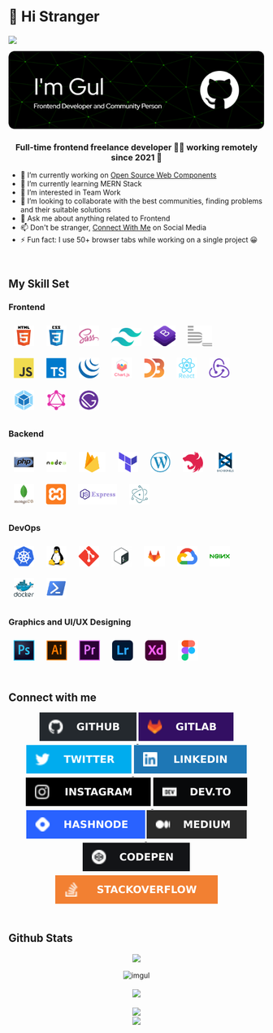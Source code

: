 
# 👋 Hi Stranger

<div align="left">
<img src="https://komarev.com/ghpvc/?username=imgul&style=flat-square" align="center" />
</div>

![Muhammad Gulzaib](header.png)

### <div align="center">Full-time frontend freelance developer 👨‍💻 working remotely since 2021 🚀</div>

- 🔭 I’m currently working on [Open Source Web Components](https://github.com/imgul/html-css-js-web-compnents)
- 🌱 I’m currently learning MERN Stack
- 👀 I’m interested in Team Work
- 💞️ I’m looking to collaborate with the best communities, finding problems and their suitable solutions
- 💬 Ask me about anything related to Frontend
- 📫 Don't be stranger, [Connect With Me](#grahics-designing) on Social Media
- ⚡ Fun fact: I use 50+ browser tabs while working on a single project 😀  
<br>

## My Skill Set  

### Frontend

<!-- Languages and Framworks -->
<div align="left">
<img style="margin: 10px" src="logos/html5-original-wordmark.svg" title="HTML 5" alt="HTML5" height="40" />
<img style="margin: 10px" src="logos/css3-original-wordmark.svg" title="CSS 3" alt="CSS3" height="40" />
<img style="margin: 10px" src="logos/sass-original.svg" title="SASS - CSS Preprocessor" alt="Sass" height="40" />
<img style="margin: 10px" src="logos/Tailwind-CSS-Logo.webp" title="Tailwind CSS" alt="Tailwind Css" height="36" />
<img style="margin: 10px" src="logos/bootstrap.webp" title="Bootstrap 5" title="Bootstrap" alt="Bootstrap" height="40" />
<img style="margin: 10px" src="logos/bem.svg" title="BEM" alt="BEM" height="40" />
<br>
<!-- JavaScript -->
<img style="margin: 10px" src="logos/javascript-original.svg" alt="JavaScript" title="JavaScript" height="40" />
<img style="margin: 10px" src="logos/typescript-original.svg" alt="TypeScript" title="TypeScript" height="40" />
<img style="margin: 10px" src="logos/jquery.png" alt="jQuery" title="jQuery" height="40" />
<img style="margin: 10px" src="logos/logo-title.svg" alt="Chart.js" title="Chart JS" height="40" />
<img style="margin: 10px" src="logos/d3js-original.svg" alt="D3.js" title="D3.js" height="40" />
<img style="margin: 10px" src="logos/react-original-wordmark.svg" alt="React" title="React JS" height="40" />
<img style="margin: 10px" src="logos/redux-original.svg" alt="Redux" title="Redux" height="40" />
<img style="margin: 10px" src="logos/webpack-original.svg" alt="Webpack" title="Webpack" height="40" />
<img style="margin: 10px" src="logos/graphql.png" alt="GraphQL" title="GraphQL" height="40" />
<img style="margin: 10px" src="logos/gatsby.png" alt="Gatsby" title="Gatsby" height="40" />
</div>

### Backend  

<div align="left">  
<img style="margin: 10px" src="logos/php-original.svg" title="PHP" alt="PHP" height="40" />
<img style="margin: 10px" src="logos/nodejs-original-wordmark.svg" title="Node JS" alt="Node.js" height="40" />
<img style="margin: 10px" src="logos/firebase.png" title="Firebase" alt="Firebase" height="40" />
<img style="margin: 10px" src="logos/terraformio-icon.svg" title="Terraform" alt="Terraform" height="40" />
<img style="margin: 10px" src="logos/wordpress.png" title="WordPress" alt="WordPress" height="40" />
<img style="margin: 10px" src="logos/nestjs.svg" title="NestJS" alt="NestJS" height="40" />
<img style="margin: 10px" src="logos/backbonejs-original-wordmark.svg" title="Backbone JS" alt="Backbone.js" height="40" />
<img style="margin: 10px" src="logos/mongodb-original-wordmark.svg" title="MongoDB" alt="MongoDB" height="40" />
<img style="margin: 10px" src="logos/xampp.png" title="XAMPP" alt="XAMPP" height="40" />
<img style="margin: 10px" src="logos/expressjs.webp" title="Express JS" alt="Express.js" height="40" />
<img style="margin: 10px" src="logos/electron-original.svg" title="Eclectron JS" alt="Electron" height="40" />
</div>

### DevOps  

<div align="left">  
<img style="margin: 10px" src="logos/kubernetes-icon.svg" title="Kubernetes" alt="Kubernetes" height="40" />
<img style="margin: 10px" src="logos/linux-original.svg" title="Linux" alt="Linux" height="40" />
<img style="margin: 10px" src="logos/git-scm-icon.svg" title="Git" alt="Git" height="40" />
<img style="margin: 10px" src="logos/bash-logo-300x300.webp" title="Bash" alt="Bash" height="40" />
<img style="margin: 10px" src="logos/gitlab.svg" title="GitLab" alt="GitLab" height="40" />
<img style="margin: 10px" src="logos/google_cloud-icon.svg" title="Google Cloud" alt="GCP" height="40" />
<img style="margin: 10px" src="logos/nginx-original.svg" title="nginx" alt="Nginx" height="40" />
<img style="margin: 10px" src="logos/docker-original-wordmark.svg" title="Docker" alt="Docker" height="40" />
<img style="margin: 10px" src="logos/powershell.png" title="Powershell" alt="PowerShell" height="40" />
</div>

<!-- Graphics Designing -->
### Graphics and UI/UX Designing

<div align="left">
<img style="margin: 10px" src="logos/photoshop-cc-logo-png-transparent.webp" title="Adobe Photoshop" alt="Photoshop" height="40" />
<img style="margin: 10px" src="logos/adobe_illustrator-icon.svg" title="Adobe illustrator" alt="Illustrator" height="40" />
<img style="margin: 10px" src="logos/adobe-premiere-pro.png" title="Adobe Premiere Pro" alt="Premiere Pro" height="40" />
<img style="margin: 10px" src="logos/lightroom.png" title="Adobe Lightroom" alt="Lightroom" height="40" />
<img style="margin: 10px" src="logos/adobe-xd.png" title="Adobe XD" alt="Adobe XD" height="40" />
<img style="margin: 10px" src="logos/figma-icon.svg" title="Figma" alt="Figma" height="40" />
</div>

<br>

## Connect with me  

<div align="center">
<a href="https://github.com/imgul" target="_blank">
<img src="logos/github-%2324292e.svg?&style=for-the-badge&logo=github&logoColor=white" alt=github style="margin-bottom: 5px;" />
</a>
<a href="https://gitlab.com/igulzaib" target="_blank">
<img src="logos/gitlab-330F63.svg?&style=for-the-badge&logo=gitlab&logoColor=white" alt=gitlab style="margin-bottom: 5px;" />
</a>
<a href="https://twitter.com/iigulzaib" target="_blank">
<img src="logos/twitter-%2300acee.svg?&style=for-the-badge&logo=twitter&logoColor=white" alt=twitter style="margin-bottom: 5px;" />
</a>
<a href="https://linkedin.com/in/igulzaib" target="_blank">
<img src="logos/linkedin-%231E77B5.svg?&style=for-the-badge&logo=linkedin&logoColor=white" alt=linkedin style="margin-bottom: 5px;" />
</a>
<a href="https://instagram.com/code_uiux" target="_blank">
<img src="logos/instagram-%23000000.svg?&style=for-the-badge&logo=instagram&logoColor=white" alt=instagram style="margin-bottom: 5px;" />
</a>
<a href="https://dev.to/igulzaib" target="_blank">
<img src="logos/dev.to-%2308090A.svg?&style=for-the-badge&logo=dev.to&logoColor=white" alt=devto style="margin-bottom: 5px;" />
</a>
<a href="https://hashnode.com/@gulzaib" target="_blank">
<img src="logos/hashnode-%232962FF.svg?&style=for-the-badge&logo=hashnode&logoColor=white" alt=hashnode style="margin-bottom: 5px;" />
</a>
<a href="https://medium.com/@igulzaib" target="_blank">
<img src="logos/medium-%23292929.svg?&style=for-the-badge&logo=medium&logoColor=white" alt=medium style="margin-bottom: 5px;" />
</a>
<a href="https://codepen.com/gulzaib" target="_blank">
<img src="logos/codepen-%23131417.svg?&style=for-the-badge&logo=codepen&logoColor=white" alt=codepen style="margin-bottom: 5px;" />
</a>
<a href="https://stackoverflow.com/users/14986293/gulzaib" target="_blank">
<img src="logos/stackoverflow-%23F28032.svg?&style=for-the-badge&logo=stackoverflow&logoColor=white" alt=stackoverflow style="margin-bottom: 5px;" />
</a>
</div>

<br/>  

## Github Stats

<!-- Stats -->
<div align="center"><img src="https://github-readme-stats.vercel.app/api?username=imgul&theme=vision-friendly-dark&show_icons=true&count_private=true&hide_border=false" align="center" /></div>

<br>

<!-- Streak -->
<div align="center"><img src="https://github-readme-streak-stats.herokuapp.com/?user=imgul&theme=highcontrast" alt="imgul" /></div>

<br>

<!-- Most Used Language -->
<div align="center"><img src="https://github-readme-stats.vercel.app/api/top-langs/?username=imgul&layout=compact&theme=vision-friendly-dark&show_icons=true&count_private=true&hide_border=false" align="center" /></div>

<br>

<!-- Views Couner -->
<div align="center">
<img src="https://komarev.com/ghpvc/?username=imgul&style=flat-square" align="center" />
</div>

<!-- Gift -->
<div align="center">
    <a href="https://www.buymeacoffee.com/igul" target="_blank" style="display: inline-block;">
        <img src="https://img.shields.io/badge/Send%20Gift-Gift%20Me%20A%20Hot%20Coffee-red.svg?style=flat-square&logo=buymeacoffee" align="center" />
    </a>
</div>
